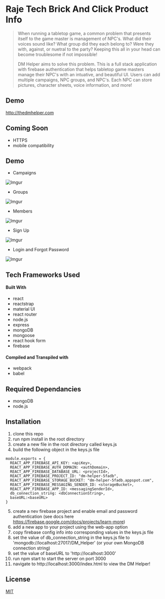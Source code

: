 # Raje Tech Brick And Click Product Info

>When running a tabletop game, a common problem that presents itself to the game master is management of NPC's. What did their voices sound like?  What group did they each belong to? Were they with, against, or nuetral to the party?  Keeping this all in your head can become troublesome if not impossible! 
>
>DM Helper aims to solve this problem.  This is a full stack application with firebase authentication that helps tabletop game masters manage their NPC's with an intuative, and beautiful UI. Users can add multiple campaigns, NPC groups, and NPC's.  Each NPC can store pictures, character sheets, voice information, and more!

## Demo

http://thedmhelper.com

## Coming Soon
- HTTPS 
- mobile compatibility 

## Demo

- Campaigns

![Imgur](https://i.imgur.com/QrIS1m0.gif)

- Groups

![Imgur](https://i.imgur.com/BftCXhG.gif)

- Members

![Imgur](https://i.imgur.com/IeFYt6j.gif)

- Sign Up

![Imgur](https://i.imgur.com/9uGmDvT.gif)

- Login and Forgot Password

![Imgur](https://i.imgur.com/hA9a9bV.gif)

## Tech Frameworks Used
#### Built With
- react
- reactstrap
- material UI
- react router
- node.js
- express
- mongoDB
- mongoose
- react hook form
- firebase
#### Compiled and Transpiled with
- webpack 
- babel
## Required Dependancies
- mongoDB
- node.js
## Installation
1. clone this repo
2. run npm install in the root directory
3. create a new file in the root directory called keys.js
4. build the following object in the keys.js file
```
module.exports = {
  REACT_APP_FIREBASE_API_KEY: <apiKey>,
  REACT_APP_FIREBASE_AUTH_DOMAIN: <authDomain>,
  REACT_APP_FIREBASE_DATABASE_URL: <projectId>,
  REACT_APP_FIREBASE_PROJECT_ID: "dm-helper-5fadb",
  REACT_APP_FIREBASE_STORAGE_BUCKET: "dm-helper-5fadb.appspot.com",
  REACT_APP_FIREBASE_MESSAGING_SENDER_ID: <storageBucket>,
  REACT_APP_FIREBASE_APP_ID: <messagingSenderId>,
  db_connection_string: <dbConnectionString>,
  baseURL:<baseURL>
}
```
5. create a nev firebase project and enable email and password authentication (see docs here https://firebase.google.com/docs/projects/learn-more)
6. add a new app to your project using the web-app option
7. copy firebase config info into corresponding values in the keys.js file
8. set the value of db_connection_string in the keys.js file to 'mongodb://localhost:27017/DM_Helper' (or your own MongoDB connection string)
9. set the value of baseURL to 'http://localhost:3000'
10. run npm start to start the server on port 3000
11. navigate to http://localhost:3000/index.html to view the DM Helper!

## License
[MIT](https://choosealicense.com/licenses/mit/)

